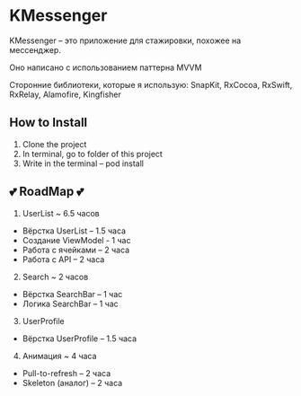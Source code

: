 # KMessenger

KMessenger – это приложение для стажировки, похожее на мессенджер.

Оно написано с использованием паттерна MVVM

Сторонние библиотеки, которые я использую:
SnapKit, RxCocoa, RxSwift, RxRelay, Alamofire, Kingfisher

## How to Install

1. Clone the project
2. In terminal, go to folder of this project
3. Write in the terminal – pod install

## 💕 RoadMap 💕
1. UserList ~ 6.5 часов 
- Вёрстка UserList – 1.5 часа
- Создание ViewModel - 1 час
- Работа с ячейками – 2 часа 
- Работа с API – 2 часа 

2. Search ~ 2 часов 
- Вёрстка SearchBar – 1 час
- Логика SearchBar – 1 час

3. UserProfile
- Вёрстка UserProfile – 1.5 часа

4. Анимация ~ 4 часа
- Pull-to-refresh – 2 часа
- Skeleton (аналог) – 2 часа 
